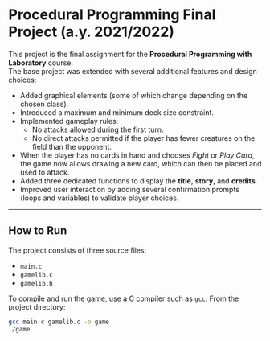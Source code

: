 # Procedural Programming Final Project (a.y. 2021/2022)

This project is the final assignment for the **Procedural Programming with Laboratory** course.  
The base project was extended with several additional features and design choices:

- Added graphical elements (some of which change depending on the chosen class).  
- Introduced a maximum and minimum deck size constraint.  
- Implemented gameplay rules:
  - No attacks allowed during the first turn.  
  - No direct attacks permitted if the player has fewer creatures on the field than the opponent.  
- When the player has no cards in hand and chooses *Fight* or *Play Card*, the game now allows drawing a new card, which can then be placed and used to attack.  
- Added three dedicated functions to display the **title**, **story**, and **credits**.  
- Improved user interaction by adding several confirmation prompts (loops and variables) to validate player choices.  

---

## How to Run

The project consists of three source files:  
- `main.c`  
- `gamelib.c`  
- `gamelib.h`  

To compile and run the game, use a C compiler such as `gcc`. From the project directory:  

```bash
gcc main.c gamelib.c -o game
./game
```

